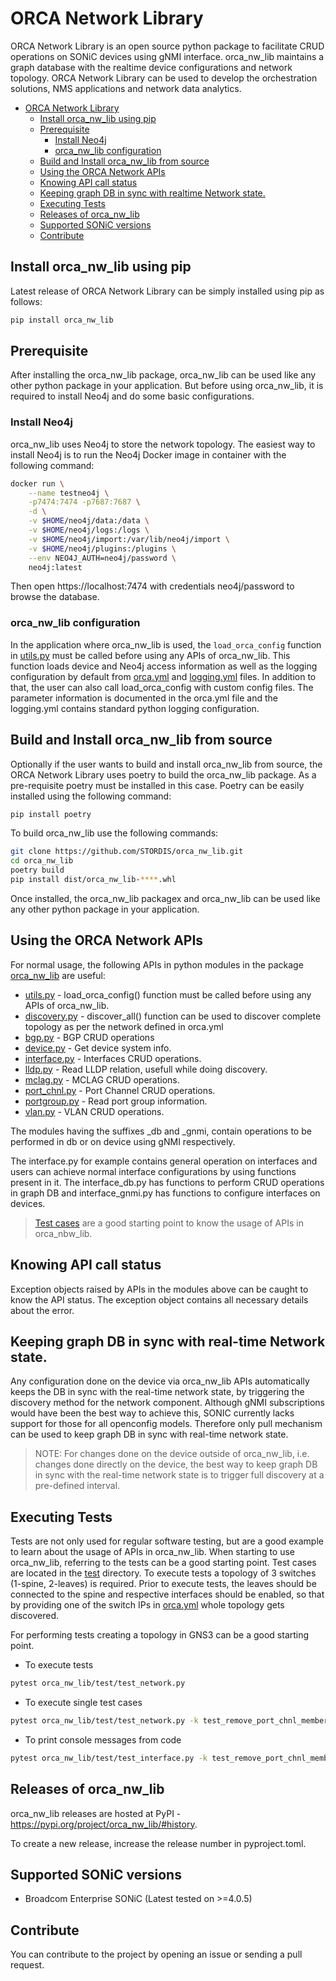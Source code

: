 # ORCA Network Library

ORCA Network Library is an open source python package to facilitate CRUD
operations on SONiC devices using gNMI interface. orca_nw_lib maintains a graph
database with the realtime device configurations and network topology.
ORCA Network Library can be used to develop the orchestration solutions, NMS
applications and network data analytics.
- [ORCA Network Library](#orca-network-library)
  - [Install orca\_nw\_lib using pip](#install-orca_nw_lib-using-pip)
  - [Prerequisite](#prerequisite)
    - [Install Neo4j](#install-neo4j)
    - [orca\_nw\_lib configuration](#orca_nw_lib-configuration)
  - [Build and Install orca\_nw\_lib from source](#build-and-install-orca_nw_lib-from-source)
  - [Using the ORCA Network APIs](#using-the-orca-network-apis)
  - [Knowing API call status](#knowing-api-call-status)
  - [Keeping graph DB in sync with realtime Network state.](#keeping-graph-db-in-sync-with-realtime-network-state)
  - [Executing Tests](#executing-tests)
  - [Releases of orca\_nw\_lib](#releases-of-orca_nw_lib)
  - [Supported SONiC versions](#supported-sonic-versions)
  - [Contribute](#contribute)

## Install orca_nw_lib using pip

Latest release of ORCA Network Library can be simply installed using pip as
follows:

```bash
pip install orca_nw_lib
```

## Prerequisite

After installing the orca_nw_lib package, orca_nw_lib can be used like any other
python package in your application. But before using orca_nw_lib, it is required
to install Neo4j and do some basic configurations.

### Install Neo4j

orca_nw_lib uses Neo4j to store the network topology. The easiest way to install
Neo4j is to run the Neo4j Docker image in container with the following command:


```bash
docker run \
    --name testneo4j \
    -p7474:7474 -p7687:7687 \
    -d \
    -v $HOME/neo4j/data:/data \
    -v $HOME/neo4j/logs:/logs \
    -v $HOME/neo4j/import:/var/lib/neo4j/import \
    -v $HOME/neo4j/plugins:/plugins \
    --env NEO4J_AUTH=neo4j/password \
    neo4j:latest
```

Then open https://localhost:7474 with credentials neo4j/password to browse the
database.


### orca_nw_lib configuration

In the application where orca_nw_lib is used, the `load_orca_config` function in
[utils.py](orca_nw_lib/utils.py) must be called before using any APIs of
orca_nw_lib. This function loads device and Neo4j access information as well as
the logging configuration by default from [orca.yml](orca_nw_lib/orca.yml) and
[logging.yml](orca_nw_lib/logging.yml) files.
In addition to that, the user can also call load_orca_config with custom config
files.
The parameter information is documented in the orca.yml file and the logging.yml
contains standard python logging configuration.

## Build and Install orca_nw_lib from source

Optionally if the user wants to build and install orca_nw_lib from source, the
ORCA Network Library uses poetry to build the orca_nw_lib package. As a
pre-requisite poetry must be installed in this case. Poetry can be easily
installed using the following command:

```bash
pip install poetry
```

To build orca_nw_lib use the following commands:

```bash
git clone https://github.com/STORDIS/orca_nw_lib.git
cd orca_nw_lib
poetry build
pip install dist/orca_nw_lib-****.whl
```

Once installed, the orca_nw_lib packagex and orca_nw_lib can be used like any
other python package in your application.

## Using the ORCA Network APIs

For normal usage, the following APIs in python modules in the package
[orca_nw_lib](orca_nw_lib) are useful:

- [utils.py](orca_nw_lib/utils.py) - load_orca_config() function must be called
  before using any APIs of orca_nw_lib.
- [discovery.py](orca_nw_lib/discovery.py) - discover_all() function can be used
  to discover complete topology as per the network defined in orca.yml
- [bgp.py](orca_nw_lib/bgp.py) - BGP CRUD operations
- [device.py](orca_nw_lib/device.py) - Get device system info.
- [interface.py](orca_nw_lib/interface.py) - Interfaces CRUD operations.
- [lldp.py](orca_nw_lib/lldp.py) - Read LLDP relation, usefull while doing
  discovery.
- [mclag.py](orca_nw_lib/mclag.py) - MCLAG CRUD operations.
- [port_chnl.py](orca_nw_lib/port_chnl.py) - Port Channel CRUD operations.
- [portgroup.py](orca_nw_lib/portgroup.py) - Read port group information.
- [vlan.py](orca_nw_lib/vlan.py) - VLAN CRUD operations.

The modules having the suffixes _db and _gnmi, contain operations to be
performed in db or on device using gNMI respectively.

The interface.py for example contains general operation on interfaces and users
can achieve normal interface configurations by using functions present in
it. The interface_db.py has functions to perform CRUD operations in graph DB and
interface_gnmi.py has functions to configure interfaces on devices.

> [Test cases](./test) are a good starting point to know the usage of APIs in
> orca_nbw_lib.

## Knowing API call status

Exception objects raised by APIs in the modules above can be caught to know the
API status. The exception object contains all necessary details about the error.

## Keeping graph DB in sync with real-time Network state.

Any configuration done on the device via orca_nw_lib APIs automatically keeps
the DB in sync with the real-time network state, by triggering the discovery
method for the network component. Although gNMI subscriptions would have been
the best way to achieve this, SONIC currently lacks support for those for all
openconfig models. Therefore only pull mechanism can be used to keep graph DB in
sync with real-time network state.

> NOTE: For changes done on the device outside of orca_nw_lib, i.e. changes
> done directly on the device, the best way to keep graph DB in sync with
> the real-time network state is to trigger full discovery at a pre-defined
> interval.

## Executing Tests

Tests are not only used for regular software testing, but are a good example to
learn about the usage of APIs in orca_nw_lib. When starting to use orca_nw_lib,
referring to the tests can be a good starting point. Test cases are located
in the [test](./orca_nw_lib/test) directory. To execute tests a topology of 3
switches (1-spine, 2-leaves) is required. Prior to execute tests, the leaves
should be connected to the spine and respective interfaces should be enabled, so
that by providing one of the switch IPs in [orca.yml](./orca_nw_lib/orca.yml)
whole topology gets discovered.

For performing tests creating a topology in GNS3 can be a good starting point.

- To execute tests

```bash
pytest orca_nw_lib/test/test_network.py
```

- To execute single test cases

```bash
pytest orca_nw_lib/test/test_network.py -k test_remove_port_chnl_members
```

- To print console messages from code

```bash
pytest orca_nw_lib/test/test_interface.py -k test_remove_port_chnl_members -s
```

## Releases of orca_nw_lib

orca_nw_lib releases are hosted at PyPI -
https://pypi.org/project/orca_nw_lib/#history.

To create a new release, increase the release number in pyproject.toml.

## Supported SONiC versions

- Broadcom Enterprise SONiC (Latest tested on >=4.0.5)

## Contribute

You can contribute to the project by opening an issue or sending a pull request.
